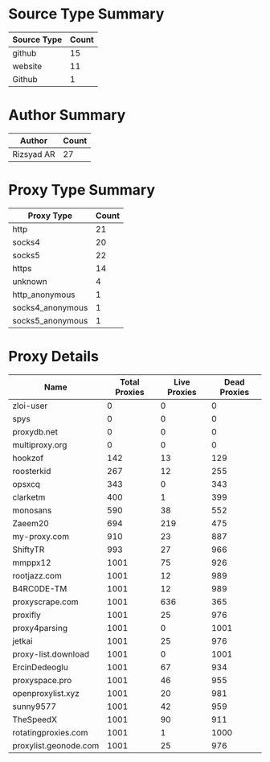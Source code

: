 # Source Type Summary

| Source Type | Count |
|-------------|-------|
| github | 15 |
| website | 11 |
| Github | 1 |


# Author Summary

| Author | Count |
|--------|-------|
| Rizsyad AR | 27 |


# Proxy Type Summary

| Proxy Type | Count |
|------------|-------|
| http | 21 |
| socks4 | 20 |
| socks5 | 22 |
| https | 14 |
| unknown | 4 |
| http_anonymous | 1 |
| socks4_anonymous | 1 |
| socks5_anonymous | 1 |


# Proxy Details

| Name | Total Proxies | Live Proxies | Dead Proxies |
|------|---------------|--------------|---------------|
| zloi-user | 0 | 0 | 0 |
| spys | 0 | 0 | 0 |
| proxydb.net | 0 | 0 | 0 |
| multiproxy.org | 0 | 0 | 0 |
| hookzof | 142 | 13 | 129 |
| roosterkid | 267 | 12 | 255 |
| opsxcq | 343 | 0 | 343 |
| clarketm | 400 | 1 | 399 |
| monosans | 590 | 38 | 552 |
| Zaeem20 | 694 | 219 | 475 |
| my-proxy.com | 910 | 23 | 887 |
| ShiftyTR | 993 | 27 | 966 |
| mmppx12 | 1001 | 75 | 926 |
| rootjazz.com | 1001 | 12 | 989 |
| B4RC0DE-TM | 1001 | 12 | 989 |
| proxyscrape.com | 1001 | 636 | 365 |
| proxifly | 1001 | 25 | 976 |
| proxy4parsing | 1001 | 0 | 1001 |
| jetkai | 1001 | 25 | 976 |
| proxy-list.download | 1001 | 0 | 1001 |
| ErcinDedeoglu | 1001 | 67 | 934 |
| proxyspace.pro | 1001 | 46 | 955 |
| openproxylist.xyz | 1001 | 20 | 981 |
| sunny9577 | 1001 | 42 | 959 |
| TheSpeedX | 1001 | 90 | 911 |
| rotatingproxies.com | 1001 | 1 | 1000 |
| proxylist.geonode.com | 1001 | 25 | 976 |
